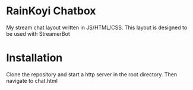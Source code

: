 # RainKoyi Chatbox
My stream chat layout written in JS/HTML/CSS. This layout is designed to be used with StreamerBot

# Installation
Clone the repository and start a http server in the root directory. Then navigate to chat.html
